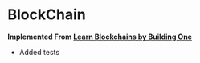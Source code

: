 # BlockChain

**Implemented From [Learn Blockchains by Building One](https://hackernoon.com/learn-blockchains-by-building-one-117428612f46)**

- Added tests
